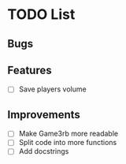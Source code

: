 # TODO List
## Bugs

## Features
- [ ] Save players volume

## Improvements
- [ ] Make Game3rb more readable
- [ ] Split code into more functions
- [ ] Add docstrings
